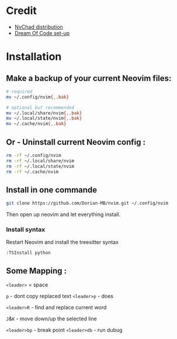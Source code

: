 # Credit 
- [ NvChad distribution ](https://github.com/NvChad/NvChad.git)
- [Dream Of Code set-up](https://github.com/dreamsofcode-io/neovim-python)


# Installation

## Make a backup of your current Neovim files:
```bash
# required
mv ~/.config/nvim{,.bak}

# optional but recommended
mv ~/.local/share/nvim{,.bak}
mv ~/.local/state/nvim{,.bak}
mv ~/.cache/nvim{,.bak}
```

## Or - Uninstall current Neovim config :
``` bash
rm -rf ~/.config/nvim
rm -rf ~/.local/share/nvim
rm -rf ~/.local/state/nvim
rm -rf ~/.cache/nvim
```

## Install in one commande
```bash
git clone https://github.com/Dorian-MB/nvim.git ~/.config/nvim
```

Then open up neovim and let everything install.

### Install syntax
Restart Neovim and install the treesitter syntax

```
:TSInstall python
```

## Some Mapping :

`<leader>` = space

`p` - dont copy replaced text
`<leader>p` - does

`<leader>R` - find and replace current word

`J`&`K` - move down/up the selected line

`<leader>bp` - break point
`<leader>db` - run dubug
